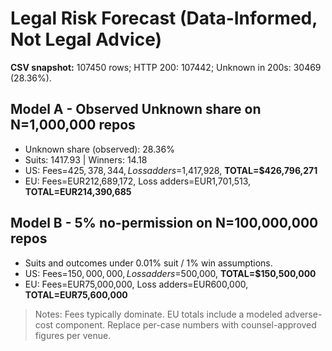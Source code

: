 ﻿# Legal Risk Forecast (Data-Informed, Not Legal Advice)

**CSV snapshot:** 107450 rows; HTTP 200: 107442; Unknown in 200s: 30469 (28.36%).

## Model A - Observed Unknown share on N=1,000,000 repos
- Unknown share (observed): 28.36%
- Suits: 1417.93 | Winners: 14.18
- US: Fees=$425,378,344, Loss adders=$1,417,928, **TOTAL=$426,796,271**
- EU: Fees=EUR212,689,172, Loss adders=EUR1,701,513, **TOTAL=EUR214,390,685**

## Model B - 5% no-permission on N=100,000,000 repos
- Suits and outcomes under 0.01% suit / 1% win assumptions.
- US: Fees=$150,000,000, Loss adders=$500,000, **TOTAL=$150,500,000**
- EU: Fees=EUR75,000,000, Loss adders=EUR600,000, **TOTAL=EUR75,600,000**

> Notes: Fees typically dominate. EU totals include a modeled adverse-cost component. Replace per-case numbers with counsel-approved figures per venue.
